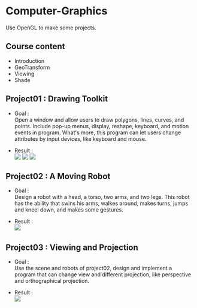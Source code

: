 # Computer-Graphics
Use OpenGL to make some projects.
>

## Course content
- Introduction
- GeoTransform
- Viewing
- Shade
>

## Project01 : Drawing Toolkit
- Goal :       
Open a window and allow users to draw polygons, lines, curves, and points. Include pop-up menus, display, reshape, keyboard, and motion events in program. What's more, this program can let users change attributes by input devices, like keyboard and mouse.
>
- Result :      
![](https://github.com/tailer954/Computer-Graphics/blob/master/Project01_Drawing%20Toolkit/Draw%20Sample(no%20grid).PNG)
![](https://github.com/tailer954/Computer-Graphics/blob/master/Project01_Drawing%20Toolkit/Draw%20Sample(grid).PNG)
![](https://github.com/tailer954/Computer-Graphics/blob/master/Project01_Drawing%20Toolkit/Pop-up%20Menu.png)
>
## Project02 : A Moving Robot
- Goal :       
Design a robot with a head, a torso, two arms, and two legs. This robot has the ability that swins his arms, walkes around, makes turns, jumps and kneel down, and makes some gestures.
>
- Result :      
![](https://github.com/tailer954/Computer-Graphics/blob/master/Project02_A%20Moving%20Robot/A%20Moving%20Robot.PNG)
>
## Project03 : Viewing and Projection
- Goal :       
Use the scene and robots of project02, design and implement a program that can change view and different projection, like perspective and orthographical projection.
>
- Result :      
![](https://github.com/tailer954/Computer-Graphics/blob/master/Project03_Viewing%20and%20Projection/Robot%20Projection.PNG)
